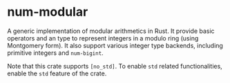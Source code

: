 # num-modular

A generic implementation of modular arithmetics in Rust. It provide basic operators and an type to represent integers in a modulo ring (using Montgomery form). It also support various integer type backends, including primitive integers and `num-bigint`.

Note that this crate supports `[no_std]`. To enable `std` related functionalities, enable the `std` feature of the crate.

<!-- TODO for v0.2: support ibig-rs -->
<!-- TODO for v1: const functions -->
